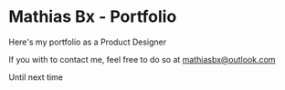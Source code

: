 # Mathias Bx - Portfolio

Here's my portfolio as a Product Designer

If you with to contact me, feel free to do so at mathiasbx@outlook.com

Until next time
